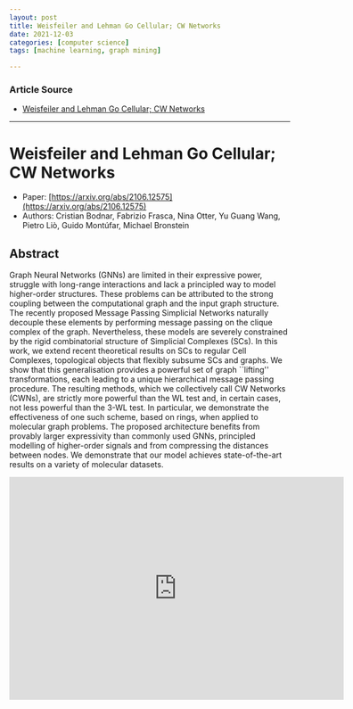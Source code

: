 ```yaml
---
layout: post
title: Weisfeiler and Lehman Go Cellular; CW Networks
date: 2021-12-03
categories: [computer science]
tags: [machine learning, graph mining]

---
```


### Article Source

* [Weisfeiler and Lehman Go Cellular; CW Networks](https://www.youtube.com/watch?v=MTQGNVTn9lQ)


---


# Weisfeiler and Lehman Go Cellular; CW Networks

* Paper: [https://arxiv.org/abs/2106.12575](https://arxiv.org/abs/2106.12575)
* Authors: Cristian Bodnar, Fabrizio Frasca, Nina Otter, Yu Guang Wang, Pietro Liò, Guido Montúfar, Michael Bronstein


## Abstract

Graph Neural Networks (GNNs) are limited in their expressive power, struggle with long-range interactions and lack a principled way to model higher-order structures. These problems can be attributed to the strong coupling between the computational graph and the input graph structure. The recently proposed Message Passing Simplicial Networks naturally decouple these elements by performing message passing on the clique complex of the graph. Nevertheless, these models are severely constrained by the rigid combinatorial structure of Simplicial Complexes (SCs). In this work, we extend recent theoretical results on SCs to regular Cell Complexes, topological objects that flexibly subsume SCs and graphs. We show that this generalisation provides a powerful set of graph ``lifting'' transformations, each leading to a unique hierarchical message passing procedure. The resulting methods, which we collectively call CW Networks (CWNs), are strictly more powerful than the WL test and, in certain cases, not less powerful than the 3-WL test. In particular, we demonstrate the effectiveness of one such scheme, based on rings, when applied to molecular graph problems. The proposed architecture benefits from provably larger expressivity than commonly used GNNs, principled modelling of higher-order signals and from compressing the distances between nodes. We demonstrate that our model achieves state-of-the-art results on a variety of molecular datasets.

<iframe width="600" height="400" src="https://www.youtube.com/embed/MTQGNVTn9lQ" title="YouTube video player" frameborder="0" allow="accelerometer; autoplay; clipboard-write; encrypted-media; gyroscope; picture-in-picture" allowfullscreen></iframe>